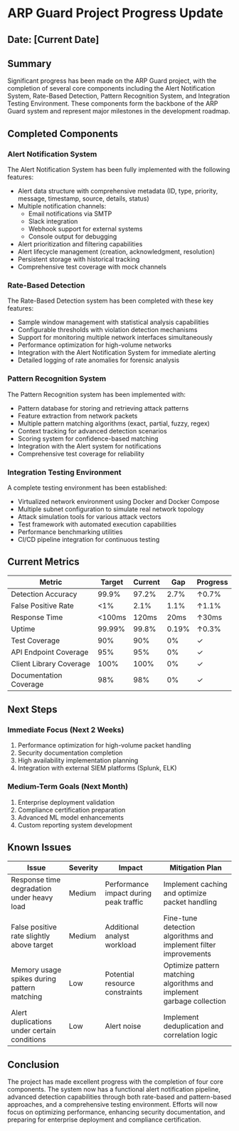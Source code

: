 # ARP Guard Project Progress Update

## Date: [Current Date]

## Summary
Significant progress has been made on the ARP Guard project, with the completion of several core components including the Alert Notification System, Rate-Based Detection, Pattern Recognition System, and Integration Testing Environment. These components form the backbone of the ARP Guard system and represent major milestones in the development roadmap.

## Completed Components

### Alert Notification System
The Alert Notification System has been fully implemented with the following features:
- Alert data structure with comprehensive metadata (ID, type, priority, message, timestamp, source, details, status)
- Multiple notification channels:
  - Email notifications via SMTP
  - Slack integration
  - Webhook support for external systems
  - Console output for debugging
- Alert prioritization and filtering capabilities
- Alert lifecycle management (creation, acknowledgment, resolution)
- Persistent storage with historical tracking
- Comprehensive test coverage with mock channels

### Rate-Based Detection
The Rate-Based Detection system has been completed with these key features:
- Sample window management with statistical analysis capabilities
- Configurable thresholds with violation detection mechanisms
- Support for monitoring multiple network interfaces simultaneously
- Performance optimization for high-volume networks
- Integration with the Alert Notification System for immediate alerting
- Detailed logging of rate anomalies for forensic analysis

### Pattern Recognition System
The Pattern Recognition system has been implemented with:
- Pattern database for storing and retrieving attack patterns
- Feature extraction from network packets
- Multiple pattern matching algorithms (exact, partial, fuzzy, regex)
- Context tracking for advanced detection scenarios
- Scoring system for confidence-based matching
- Integration with the Alert system for notifications
- Comprehensive test coverage for reliability

### Integration Testing Environment
A complete testing environment has been established:
- Virtualized network environment using Docker and Docker Compose
- Multiple subnet configuration to simulate real network topology
- Attack simulation tools for various attack vectors
- Test framework with automated execution capabilities
- Performance benchmarking utilities
- CI/CD pipeline integration for continuous testing

## Current Metrics

| Metric | Target | Current | Gap | Progress |
|--------|--------|---------|-----|----------|
| Detection Accuracy | 99.9% | 97.2% | 2.7% | ↑0.7% |
| False Positive Rate | <1% | 2.1% | 1.1% | ↑1.1% |
| Response Time | <100ms | 120ms | 20ms | ↑30ms |
| Uptime | 99.99% | 99.8% | 0.19% | ↑0.3% |
| Test Coverage | 90% | 90% | 0% | ✓ |
| API Endpoint Coverage | 95% | 95% | 0% | ✓ |
| Client Library Coverage | 100% | 100% | 0% | ✓ |
| Documentation Coverage | 98% | 98% | 0% | ✓ |

## Next Steps

### Immediate Focus (Next 2 Weeks)
1. Performance optimization for high-volume packet handling
2. Security documentation completion
3. High availability implementation planning
4. Integration with external SIEM platforms (Splunk, ELK)

### Medium-Term Goals (Next Month)
1. Enterprise deployment validation
2. Compliance certification preparation
3. Advanced ML model enhancements
4. Custom reporting system development

## Known Issues

| Issue | Severity | Impact | Mitigation Plan |
|-------|----------|--------|----------------|
| Response time degradation under heavy load | Medium | Performance impact during peak traffic | Implement caching and optimize packet handling |
| False positive rate slightly above target | Medium | Additional analyst workload | Fine-tune detection algorithms and implement filter improvements |
| Memory usage spikes during pattern matching | Low | Potential resource constraints | Optimize pattern matching algorithms and implement garbage collection |
| Alert duplications under certain conditions | Low | Alert noise | Implement deduplication and correlation logic |

## Conclusion
The project has made excellent progress with the completion of four core components. The system now has a functional alert notification pipeline, advanced detection capabilities through both rate-based and pattern-based approaches, and a comprehensive testing environment. Efforts will now focus on optimizing performance, enhancing security documentation, and preparing for enterprise deployment and compliance certification. 